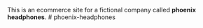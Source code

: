 This is an ecommerce site for a fictional company called **phoenix headphones**.
#   p h o e n i x - h e a d p h o n e s  
 